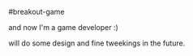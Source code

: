 #breakout-game

and now I'm a game developer :)

will do some design and fine tweekings in the future.
